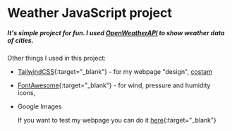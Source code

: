 # Weather JavaScript project

##### It's simple project for fun. I used [OpenWeatherAPI](https://openweathermap.org/) to show weather data of cities.
Other things I used in this project:
- [TailwindCSS](https://tailwindcss.com/){:target="_blank"} - for my webpage "design", <a href="https://youtube.com" target="_blank">costam </a> 
- [FontAwesome](https://fontawesome.com){:target="_blank"} - for wind, pressure and humidity icons,
- Google Images

  If you want to test my webpage you can do it [here](https://barmcoovy.github.io/weather/){:target="_blank"}
